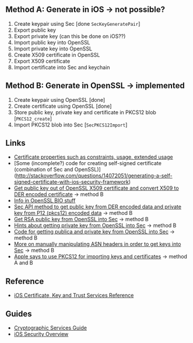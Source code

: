 Method A: Generate in iOS -> not possible?
-------------------------
1. Create keypair using Sec [done `SecKeyGeneratePair`]
2. Export public key
3. Export private key (can this be done on iOS??)
4. Import public key into OpenSSL
5. Import private key into OpenSSL
6. Create X509 certificate in OpenSSL
7. Export X509 certificate
8. Import certificate into Sec and keychain

Method B: Generate in OpenSSL -> implemented
-----------------------------
1. Create keypair using OpenSSL [done]
2. Create certificate using OpenSSL [done]
3. Store public key, private key and certificate in PKCS12 blob [`PKCS12_create`]
4. Import PKCS12 blob into Sec [`SecPKCS12Import`]

Links
-----
* [Certificate properties such as constraints, usage, extended usage](https://www.openssl.org/docs/apps/x509v3_config.html#basic_constraints_)
* [Some (incomplete?) code for creating self-signed certificate (combination of Sec and OpenSSL)] (http://stackoverflow.com/questions/14072051/generating-a-self-signed-certificate-with-ios-security-framework)
* [Get public key out of OpenSSL X509 certificate and convert X509 to DER encoded certificate](http://stackoverflow.com/questions/15032338/extract-public-key-of-a-der-encoded-certificate-in-c) -> method B
* [Info in OpenSSL BIO stuff](https://shanetully.com/2012/04/simple-public-key-encryption-with-rsa-and-openssl/)
* [Sec API method to get public key from DER encoded data and private key from P12 (pkcs12) encoded data](http://stackoverflow.com/questions/10579985/how-can-i-get-seckeyref-from-der-pem-file) -> method B
* [Get RSA public key from OpenSSL into Sec](http://blog.flirble.org/2011/01/05/rsa-public-key-openssl-ios/) -> method B
* [Hints about getting private key from OpenSSL into Sec](http://blog.wingsofhermes.org/?p=75) -> method B
* [Code for getting publica and private key from OpenSSL into Sec](https://github.com/kuapay/iOS-Certificate--Key--and-Trust-Sample-Project) -> method B
* [More on manually manipulating ASN headers in order to get keys into Sec](http://stackoverflow.com/questions/9728799/using-an-rsa-public-key-on-ios/16096064#16096064) -> method B
* [Apple says to use PKCS12 for importing keys and certificates](https://devforums.apple.com/message/684705#684705) -> method A and B

Reference
---------
* [iOS Certificate, Key and Trust Services Reference](https://developer.apple.com/library/ios/documentation/Security/Reference/certifkeytrustservices/#//apple_ref/c/tdef/SecCertificateRef)


Guides
------
* [Cryptographic Services Guide](https://developer.apple.com/library/mac/documentation/Security/Conceptual/cryptoservices/Introduction/Introduction.html#//apple_ref/doc/uid/TP40011172-CH1-SW1)
* [iOS Security Overview](https://developer.apple.com/library/ios/documentation/Security/Conceptual/Security_Overview/CryptographicServices/CryptographicServices.html#//apple_ref/doc/uid/TP30000976-CH3-SW5)
